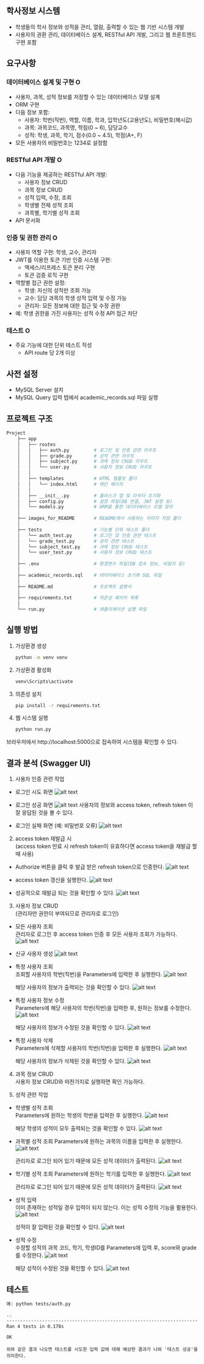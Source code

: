 ## 학사정보 시스템
- 학생들의 학사 정보와 성적을 관리, 열람, 출력할 수 있는 웹 기반 시스템 개발
- 사용자의 권환 관리, 데이터베이스 설계, RESTful API 개발, 그리고 웹 프론트엔드 구현 포함

## 요구사항

### 데이터베이스 설계 및 구현 O
- 사용자, 과목, 성적 정보를 저장할 수 있는 데이터베이스 모델 설계
- ORM 구현
- 다음 정보 포함:
    - 사용자: 학번(직번), 역할, 이름, 학과, 입학년도(고용년도), 비밀번호(해시값)
    - 과목: 과목코드, 과목명, 학점(0 ~ 6), 담당교수
    - 성적: 학생, 과목, 학기, 점수(0.0 ~ 4.5), 학점(A+, F)
- 모든 사용자의 비밀번호는 1234로 설정함

### RESTful API 개발 O
- 다음 기능을 제공하는 RESTful API 개발:
    - 사용자 정보 CRUD
    - 과목 정보 CRUD
    - 성적 입력, 수정, 조회
    - 학생별 전체 성적 조회
    - 과목별, 학기별 성적 조회
- API 문서화

### 인증 및 권한 관리 O
- 사용자 역할 구현: 학생, 교수, 관리자
- JWT를 이용한 토큰 기반 인증 시스템 구현:
    - 액세스/리프레스 토큰 분리 구현
    - 토큰 검증 로직 구현
- 역할별 접근 권한 설정:
    - 학생: 자신의 성적만 조회 가능
    - 교수: 담당 과목의 학생 성적 입력 및 수정 가능
    - 관리자: 모든 정보에 대한 접근 및 수정 권한
- 예: 학생 권한을 가진 사용자는 성적 수정 API 접근 차단

### 테스트 O
- 주요 기능에 대한 단위 테스트 작성
    - API route 당 2개 이상

## 사전 설정
- MySQL Server 설치
- MySQL Query 입력 탭에서 academic_records.sql 파일 실행

## 프로젝트 구조
```bash
Project
    ├── app                      
    │   ├── routes               
    │   │   ├── auth.py         # 로그인 및 인증 관련 라우트
    │   │   ├── grade.py        # 성적 관련 라우트
    │   │   ├── subject.py      # 과목 정보 CRUD 라우트
    │   │   └── user.py         # 사용자 정보 CRUD 라우트
    │   │
    │   ├── templates           # HTML 템플릿 폴더
    │   │   └── index.html      # 메인 페이지
    │   │
    │   ├── __init__.py         # 플라스크 앱 및 라우터 초기화
    │   ├── config.py           # 설정 파일(DB 연결, JWT 설정 등)
    │   └── models.py           # ORM을 통한 데이터베이스 모델 정의
    │
    ├── images_for_README       # README에서 사용하는 이미지 저장 폴더
    │
    ├── tests                   # 기능별 단위 테스트 폴더
    │   └── auth_test.py        # 로그인 및 인증 관련 테스트
    │   └── grade_test.py       # 성적 관련 테스트
    │   └── subject_test.py     # 과목 정보 CRUD 테스트
    │   └── user_test.py        # 사용자 정보 CRUD 테스트
    │
    ├── .env                    # 환경변수 파일(DB 접속 정보, 비밀키 등)
    │
    ├── academic_records.sql    # 데이터베이스 초기화 SQL 파일
    │
    ├── README.md               # 프로젝트 설명서
    │
    ├── requirements.txt        # 의존성 패키지 목록
    │
    └── run.py                  # 애플리케이션 실행 파일
```

## 실행 방법
1. 가상환경 생성
    ```bash
    python -m venv venv
    ```
2. 가상환경 활성화
    ```bash
    venv\Scripts\activate
    ```
3. 의존성 설치
    ```bash
    pip install -r requirements.txt
    ```
4. 웹 시스템 실행
    ```bash
    python run.py
    ```
브라우저에서 http://localhost:5000으로 접속하여 시스템을 확인할 수 있다.

## 결과 분석 (Swagger UI)
1. 사용자 인증 관련 작업
- 로그인 시도 화면
![alt text](images_for_README/image-1.png)

- 로그인 성공 화면
![alt text](images_for_README/image-2.png) 
사용자의 정보와 access token, refresh token 이 잘 응답된 것을 볼 수 있다.

- 로그인 실패 화면 (예: 비밀번호 오류)
![alt text](images_for_README/image-3.png)

2. access token 재발급 시   
(access token 만료 시 refresh token이 유효하다면 access token을 재발급 할 때 사용)
- Authorize 버튼을 클릭 후 발급 받은 refresh token으로 인증한다.
![alt text](images_for_README/image-4.png)

- access token 갱신을 실행한다.
![alt text](images_for_README/image-5.png)

- 성공적으로 재발급 되는 것을 확인할 수 있다. 
![alt text](images_for_README/image-6.png)

3. 사용자 정보 CRUD  
(관리자만 권한이 부여되므로 관리자로 로그인)

- 모든 사용자 조회  
관리자로 로그인 후 access token 인증 후 모든 사용자 조회가 가능하다. 
![alt text](images_for_README/image-7.png)

- 신규 사용자 생성
![alt text](images_for_README/image-8.png)

- 특정 사용자 조회  
조회할 사용자의 학번(직번)을 Parameters에 입력한 후 실행한다.
![alt text](images_for_README/image-9.png)

    해당 사용자의 정보가 출력되는 것을 확인할 수 있다.
![alt text](images_for_README/image-10.png)

- 특정 사용자 정보 수정  
Parameters에 해당 사용자의 학번(직번)을 입력한 후, 원하는 정보를 수정한다.
![alt text](images_for_README/image-11.png)

    해당 사용자의 정보가 수정된 것을 확인할 수 있다.
    ![alt text](images_for_README/image-12.png)

- 특정 사용자 삭제  
Parameters에 삭제할 사용자의 학번(직번)을 입력한 후 실행한다.
![alt text](images_for_README/image-13.png)

    해당 사용자의 정보가 삭제된 것을 확인할 수 있다.
    ![alt text](images_for_README/image-14.png)

4. 과목 정보 CRUD  
사용자 정보 CRUD와 마찬가지로 실행하면 확인 가능하다.

5. 성적 관련 작업
- 학생별 성적 조회  
Parameters에 원하는 학생의 학번을 입력한 후 실행한다.
![alt text](images_for_README/image-15.png)

    해당 학생의 성적이 모두 출력되는 것을 확인할 수 있다.
    ![alt text](images_for_README/image-16.png)

- 과목별 성적 조회
Parameters에 원하는 과목의 이름을 입력한 후 실행한다.
![alt text](images_for_README/image-17.png)

    관리자로 로그인 되어 있기 때문에 모든 성적 데이터가 출력된다.
    ![alt text](images_for_README/image-18.png)

- 학기별 성적 조회
Parameters에 원하는 학기를 입력한 후 실행한다.
![alt text](images_for_README/image-19.png)

    관리자로 로그인 되어 있기 때문에 모든 성적 데이터가 출력된다.
    ![alt text](images_for_README/image-20.png)

- 성적 입력  
이미 존재하는 성적일 경우 입력이 되지 않는다. 이는 성적 수정의 기능을 활용한다.
![alt text](images_for_README/image-21.png)

    성적이 잘 입력된 것을 확인할 수 있다.
    ![alt text](images_for_README/image-22.png)

- 성적 수정  
수정할 성적의 과목 코드, 학기, 학생ID를 Parameters에 입력 후, score와 grade를 수정한다.
![alt text](images_for_README/image-23.png)

    해당 성적이 수정된 것을 확인할 수 있다.
    ![alt text](images_for_README/image-24.png)

## 테스트
```bash
예: python tests/auth.py
```
```bash
..
----------------------------------------------------------------------
Ran 4 tests in 0.178s

OK
```
    위와 같은 결과 나오면 테스트를 시도한 입력 값에 대해 예상한 결과가 나와 '테스트 성공'을 의미한다.
